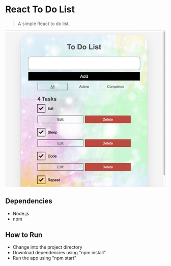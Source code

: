 # React To Do List
> A simple React to do list. 

![Home.png](/screenshot.jpg?raw=true "screenshot")

## Dependencies
* Node.js
* npm

## How to Run
* Change into the project directory
* Download dependencies using "npm install"
* Run the app using "npm start"
